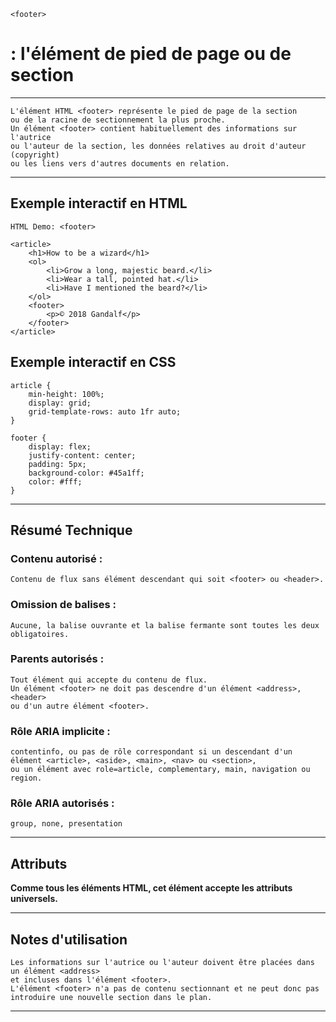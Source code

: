     <footer> 
# **: l'élément de pied de page ou de section**

---



    L'élément HTML <footer> représente le pied de page de la section 
    ou de la racine de sectionnement la plus proche. 
    Un élément <footer> contient habituellement des informations sur l'autrice 
    ou l'auteur de la section, les données relatives au droit d'auteur (copyright) 
    ou les liens vers d'autres documents en relation.

---



## **Exemple interactif en HTML**

    HTML Demo: <footer>

    <article>
        <h1>How to be a wizard</h1>
        <ol>
            <li>Grow a long, majestic beard.</li>
            <li>Wear a tall, pointed hat.</li>
            <li>Have I mentioned the beard?</li>
        </ol>
        <footer>
            <p>© 2018 Gandalf</p>
        </footer>
    </article>

## **Exemple interactif en CSS**

    article {
        min-height: 100%;
        display: grid;
        grid-template-rows: auto 1fr auto;
    }

    footer {
        display: flex;
        justify-content: center;
        padding: 5px;
        background-color: #45a1ff;
        color: #fff;
    }

---



## **Résumé Technique**
   
### **Contenu autorisé :**
    Contenu de flux sans élément descendant qui soit <footer> ou <header>.

### **Omission de balises :** 
    Aucune, la balise ouvrante et la balise fermante sont toutes les deux obligatoires.

### **Parents autorisés :** 
    Tout élément qui accepte du contenu de flux. 
    Un élément <footer> ne doit pas descendre d'un élément <address>, <header> 
    ou d'un autre élément <footer>.

### **Rôle ARIA implicite :** 
    contentinfo, ou pas de rôle correspondant si un descendant d'un élément <article>, <aside>, <main>, <nav> ou <section>, 
    ou un élément avec role=article, complementary, main, navigation ou region.

### **Rôle ARIA autorisés :** 
    group, none, presentation

---



## **Attributs**

**Comme tous les éléments HTML, cet élément accepte les attributs universels.**

---



## **Notes d'utilisation**

    Les informations sur l'autrice ou l'auteur doivent être placées dans un élément <address> 
    et incluses dans l'élément <footer>.
    L'élément <footer> n'a pas de contenu sectionnant et ne peut donc pas introduire une nouvelle section dans le plan.

---